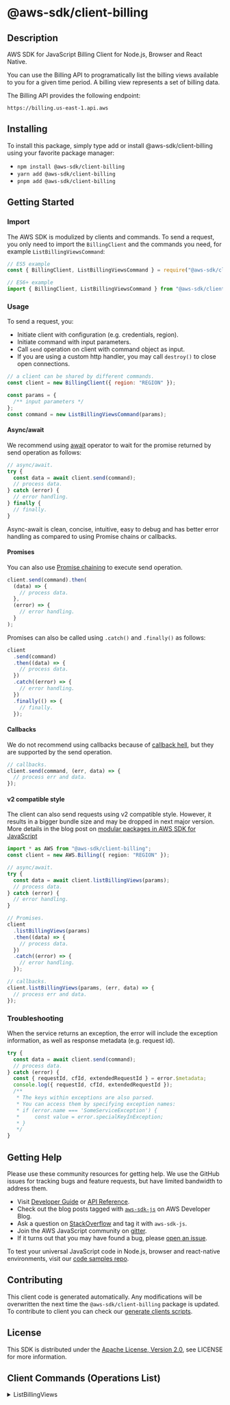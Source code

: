 <!-- generated file, do not edit directly -->

# @aws-sdk/client-billing

## Description

AWS SDK for JavaScript Billing Client for Node.js, Browser and React Native.

<p>
You can use the Billing API to programatically list the billing views available to you for a given time period. A billing view represents a set of billing data.
</p>
<p>The Billing API provides the following endpoint:</p>
<p>
<code>https://billing.us-east-1.api.aws</code>
</p>

## Installing

To install this package, simply type add or install @aws-sdk/client-billing
using your favorite package manager:

- `npm install @aws-sdk/client-billing`
- `yarn add @aws-sdk/client-billing`
- `pnpm add @aws-sdk/client-billing`

## Getting Started

### Import

The AWS SDK is modulized by clients and commands.
To send a request, you only need to import the `BillingClient` and
the commands you need, for example `ListBillingViewsCommand`:

```js
// ES5 example
const { BillingClient, ListBillingViewsCommand } = require("@aws-sdk/client-billing");
```

```ts
// ES6+ example
import { BillingClient, ListBillingViewsCommand } from "@aws-sdk/client-billing";
```

### Usage

To send a request, you:

- Initiate client with configuration (e.g. credentials, region).
- Initiate command with input parameters.
- Call `send` operation on client with command object as input.
- If you are using a custom http handler, you may call `destroy()` to close open connections.

```js
// a client can be shared by different commands.
const client = new BillingClient({ region: "REGION" });

const params = {
  /** input parameters */
};
const command = new ListBillingViewsCommand(params);
```

#### Async/await

We recommend using [await](https://developer.mozilla.org/en-US/docs/Web/JavaScript/Reference/Operators/await)
operator to wait for the promise returned by send operation as follows:

```js
// async/await.
try {
  const data = await client.send(command);
  // process data.
} catch (error) {
  // error handling.
} finally {
  // finally.
}
```

Async-await is clean, concise, intuitive, easy to debug and has better error handling
as compared to using Promise chains or callbacks.

#### Promises

You can also use [Promise chaining](https://developer.mozilla.org/en-US/docs/Web/JavaScript/Guide/Using_promises#chaining)
to execute send operation.

```js
client.send(command).then(
  (data) => {
    // process data.
  },
  (error) => {
    // error handling.
  }
);
```

Promises can also be called using `.catch()` and `.finally()` as follows:

```js
client
  .send(command)
  .then((data) => {
    // process data.
  })
  .catch((error) => {
    // error handling.
  })
  .finally(() => {
    // finally.
  });
```

#### Callbacks

We do not recommend using callbacks because of [callback hell](http://callbackhell.com/),
but they are supported by the send operation.

```js
// callbacks.
client.send(command, (err, data) => {
  // process err and data.
});
```

#### v2 compatible style

The client can also send requests using v2 compatible style.
However, it results in a bigger bundle size and may be dropped in next major version. More details in the blog post
on [modular packages in AWS SDK for JavaScript](https://aws.amazon.com/blogs/developer/modular-packages-in-aws-sdk-for-javascript/)

```ts
import * as AWS from "@aws-sdk/client-billing";
const client = new AWS.Billing({ region: "REGION" });

// async/await.
try {
  const data = await client.listBillingViews(params);
  // process data.
} catch (error) {
  // error handling.
}

// Promises.
client
  .listBillingViews(params)
  .then((data) => {
    // process data.
  })
  .catch((error) => {
    // error handling.
  });

// callbacks.
client.listBillingViews(params, (err, data) => {
  // process err and data.
});
```

### Troubleshooting

When the service returns an exception, the error will include the exception information,
as well as response metadata (e.g. request id).

```js
try {
  const data = await client.send(command);
  // process data.
} catch (error) {
  const { requestId, cfId, extendedRequestId } = error.$metadata;
  console.log({ requestId, cfId, extendedRequestId });
  /**
   * The keys within exceptions are also parsed.
   * You can access them by specifying exception names:
   * if (error.name === 'SomeServiceException') {
   *     const value = error.specialKeyInException;
   * }
   */
}
```

## Getting Help

Please use these community resources for getting help.
We use the GitHub issues for tracking bugs and feature requests, but have limited bandwidth to address them.

- Visit [Developer Guide](https://docs.aws.amazon.com/sdk-for-javascript/v3/developer-guide/welcome.html)
  or [API Reference](https://docs.aws.amazon.com/AWSJavaScriptSDK/v3/latest/index.html).
- Check out the blog posts tagged with [`aws-sdk-js`](https://aws.amazon.com/blogs/developer/tag/aws-sdk-js/)
  on AWS Developer Blog.
- Ask a question on [StackOverflow](https://stackoverflow.com/questions/tagged/aws-sdk-js) and tag it with `aws-sdk-js`.
- Join the AWS JavaScript community on [gitter](https://gitter.im/aws/aws-sdk-js-v3).
- If it turns out that you may have found a bug, please [open an issue](https://github.com/aws/aws-sdk-js-v3/issues/new/choose).

To test your universal JavaScript code in Node.js, browser and react-native environments,
visit our [code samples repo](https://github.com/aws-samples/aws-sdk-js-tests).

## Contributing

This client code is generated automatically. Any modifications will be overwritten the next time the `@aws-sdk/client-billing` package is updated.
To contribute to client you can check our [generate clients scripts](https://github.com/aws/aws-sdk-js-v3/tree/main/scripts/generate-clients).

## License

This SDK is distributed under the
[Apache License, Version 2.0](http://www.apache.org/licenses/LICENSE-2.0),
see LICENSE for more information.

## Client Commands (Operations List)

<details>
<summary>
ListBillingViews
</summary>

[Command API Reference](https://docs.aws.amazon.com/AWSJavaScriptSDK/v3/latest/client/billing/command/ListBillingViewsCommand/) / [Input](https://docs.aws.amazon.com/AWSJavaScriptSDK/v3/latest/Package/-aws-sdk-client-billing/Interface/ListBillingViewsCommandInput/) / [Output](https://docs.aws.amazon.com/AWSJavaScriptSDK/v3/latest/Package/-aws-sdk-client-billing/Interface/ListBillingViewsCommandOutput/)

</details>
